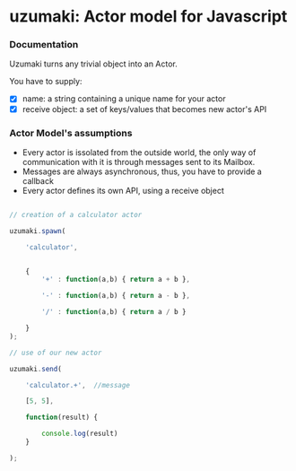 # uzumaki: Actor model for Javascript

### Documentation

Uzumaki turns any trivial object into an Actor. 

You have to supply:

- [x] name: a string containing a unique name for your actor
- [x] receive object: a set of keys/values that becomes new actor's API

### Actor Model's assumptions

- Every actor is issolated from the outside world, the only way of communication with it is through messages sent to its Mailbox.
- Messages are always asynchronous, thus, you have to provide a callback 
- Every actor defines its own API, using a receive object

```javascript

// creation of a calculator actor

uzumaki.spawn(

	'calculator', 


	{
		'+' : function(a,b) { return a + b },

		'-' : function(a,b) { return a - b },

		'/' : function(a,b) { return a / b }

	}
);

// use of our new actor

uzumaki.send(

	'calculator.+',  //message

	[5, 5],

	function(result) {

		console.log(result)
	}

);


```



